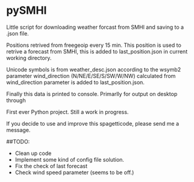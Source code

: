 # pySMHI
Little script for downloading weather forcast from SMHI and saving to a .json file.

Positions retrived from freegeoip every 15 min. This position is used to retrive a forecast from SMHI, this is added to last_position.json in current working directory.

Unicode symbols is from weather_desc.json according to the wsymb2 parameter wind_direction (N/NE/E/SE/S/SW/W/NW) calculated from wind_direction parameter is added to last_position.json.

Finally this data is printed to console. Primarlly for output on desktop through

First ever Python project. Still a work in progress.

If you decide to use and improve this spagetticode, please send me a message.

##TODO:
 * Clean up code
 * Implement some kind of config file solution.
 * Fix the check of last forecast
 * Check wind speed parameter (seems to be off.)
